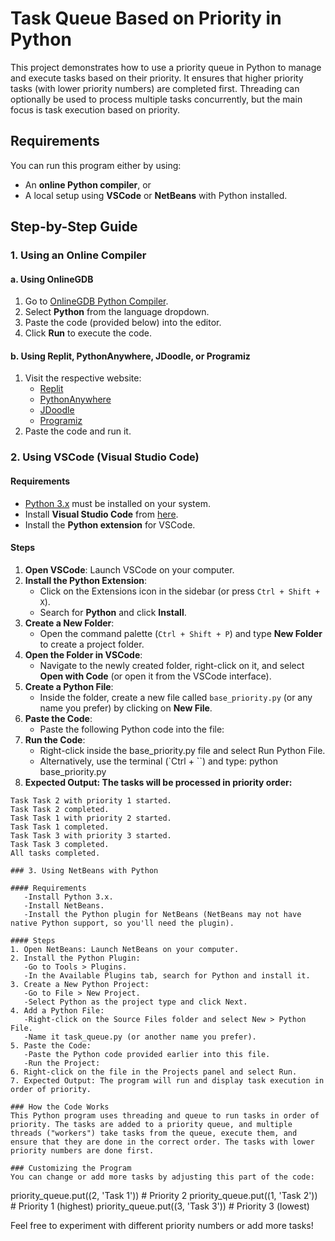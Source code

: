 # Task Queue Based on Priority in Python

This project demonstrates how to use a priority queue in Python to manage and execute tasks based on their priority. It ensures that higher priority tasks (with lower priority numbers) are completed first. Threading can optionally be used to process multiple tasks concurrently, but the main focus is task execution based on priority.

## Requirements

You can run this program either by using:
- An **online Python compiler**, or
- A local setup using **VSCode** or **NetBeans** with Python installed.

## Step-by-Step Guide

### 1. Using an Online Compiler

#### a. Using OnlineGDB

1. Go to [OnlineGDB Python Compiler](https://www.onlinegdb.com/online_python_compiler).
2. Select **Python** from the language dropdown.
3. Paste the code (provided below) into the editor.
4. Click **Run** to execute the code.

#### b. Using Replit, PythonAnywhere, JDoodle, or Programiz

1. Visit the respective website:
   - [Replit](https://replit.com/languages/python3)
   - [PythonAnywhere](https://www.pythonanywhere.com/try/)
   - [JDoodle](https://www.jdoodle.com/python3-programming-online/)
   - [Programiz](https://www.programiz.com/python-programming/online-compiler/)
2. Paste the code and run it.

### 2. Using VSCode (Visual Studio Code)

#### Requirements
- [Python 3.x](https://www.python.org/downloads/) must be installed on your system.
- Install **Visual Studio Code** from [here](https://code.visualstudio.com/Download).
- Install the **Python extension** for VSCode.

#### Steps

1. **Open VSCode**: Launch VSCode on your computer.
2. **Install the Python Extension**:
   - Click on the Extensions icon in the sidebar (or press `Ctrl + Shift + X`).
   - Search for **Python** and click **Install**.
3. **Create a New Folder**:
   - Open the command palette (`Ctrl + Shift + P`) and type **New Folder** to create a project folder.
4. **Open the Folder in VSCode**:
   - Navigate to the newly created folder, right-click on it, and select **Open with Code** (or open it from the VSCode interface).
5. **Create a Python File**:
   - Inside the folder, create a new file called `base_priority.py` (or any name you prefer) by clicking on **New File**.
6. **Paste the Code**:
   - Paste the following Python code into the file:
7. **Run the Code**:
   - Right-click inside the base_priority.py file and select Run Python File.
   - Alternatively, use the terminal (`Ctrl + ``) and type: python base_priority.py
8. **Expected Output: The tasks will be processed in priority order:**
```
Task Task 2 with priority 1 started.
Task Task 2 completed.
Task Task 1 with priority 2 started.
Task Task 1 completed.
Task Task 3 with priority 3 started.
Task Task 3 completed.
All tasks completed.

### 3. Using NetBeans with Python

#### Requirements
   -Install Python 3.x.
   -Install NetBeans.
   -Install the Python plugin for NetBeans (NetBeans may not have native Python support, so you'll need the plugin).

#### Steps
1. Open NetBeans: Launch NetBeans on your computer.
2. Install the Python Plugin:
   -Go to Tools > Plugins.
   -In the Available Plugins tab, search for Python and install it.
3. Create a New Python Project:
   -Go to File > New Project.
   -Select Python as the project type and click Next.
4. Add a Python File:
   -Right-click on the Source Files folder and select New > Python File.
   -Name it task_queue.py (or another name you prefer).
5. Paste the Code:
   -Paste the Python code provided earlier into this file.
   -Run the Project:
6. Right-click on the file in the Projects panel and select Run.
7. Expected Output: The program will run and display task execution in order of priority.

### How the Code Works
This Python program uses threading and queue to run tasks in order of priority. The tasks are added to a priority queue, and multiple threads ("workers") take tasks from the queue, execute them, and ensure that they are done in the correct order. The tasks with lower priority numbers are done first.

### Customizing the Program
You can change or add more tasks by adjusting this part of the code:
```
priority_queue.put((2, 'Task 1'))  # Priority 2
priority_queue.put((1, 'Task 2'))  # Priority 1 (highest)
priority_queue.put((3, 'Task 3'))  # Priority 3 (lowest)

Feel free to experiment with different priority numbers or add more tasks!
